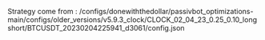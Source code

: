 Strategy come from : /configs/donewiththedollar/passivbot_optimizations-main/configs/older_versions/v5.9.3_clock/CLOCK_02_04_23_0.25_0.10_longshort/BTCUSDT_20230204225941_d3061/config.json